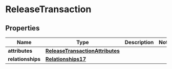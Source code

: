 # ReleaseTransaction

## Properties
Name | Type | Description | Notes
------------ | ------------- | ------------- | -------------
**attributes** | [**ReleaseTransactionAttributes**](ReleaseTransactionAttributes.md) |  | 
**relationships** | [**Relationships17**](Relationships17.md) |  | 
